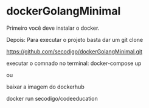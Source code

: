 # dockerGolangMinimal
Primeiro você deve instalar o docker.

Depois:
Para executar o projeto basta dar um git clone

https://github.com/secodigo/dockerGolangMinimal.git

executar o comnado no terminal:
docker-compose up

ou

baixar a imagem do dockerhub

docker run secodigo/codeeducation
